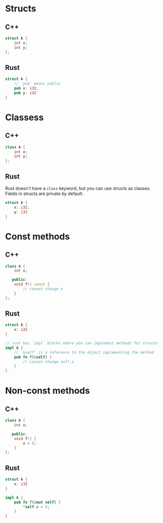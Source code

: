# Structs
## C++
```c++
struct A {
    int x;
    int y;
};
```

## Rust
```rust
struct A {
    // `pub` means public
    pub x: i32,
    pub y: i32
}
```

# Classess
## C++
```c++
class A {
    int x;
    int y;
};
```

## Rust
Rust doesn't have a `class` keyword, but you can use structs as classes. Fields in structs are private by default.
```rust
struct A {
    x: i32,
    y: i32
}
```

# Const methods
## C++
```c++
class A {
    int x;

   public:
    void f() const {
        // cannot change x
    }
};
```

## Rust
```rust
struct A {
    x: i32
}

// rust has `impl` blocks where you can implement methods for structs
impl A {
    // `&self` is a reference to the object implementing the method
    pub fn f(&self) {
        // cannot change self.x
    }
}
```

# Non-const methods
## C++
```c++
class A {
    int x;

   public:
    void f() {
        x = 5;
    }
};
```

## Rust
```rust
struct A {
    x: i32
}

impl A {
    pub fn f(&mut self) {
        *self.x = 5;
    }
}
```